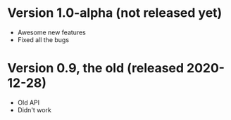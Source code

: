 
# Version 1.0-alpha (not released yet)

- Awesome new features
- Fixed all the bugs

# Version 0.9, the old (released 2020-12-28)

- Old API
- Didn't work
